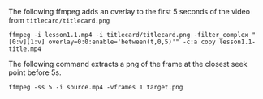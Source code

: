 
The following ffmpeg adds an overlay to the first 5 seconds of the video from `titlecard/titlecard.png`

    ffmpeg -i lesson1.1.mp4 -i titlecard/titlecard.png -filter_complex "[0:v][1:v] overlay=0:0:enable='between(t,0,5)'" -c:a copy lesson1.1-title.mp4



The following command extracts a png of the frame at the closest seek point before 5s.

    ffmpeg -ss 5 -i source.mp4 -vframes 1 target.png
